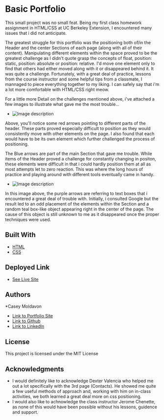 # Basic Portfolio

This small project was no small feat. Being my first class homework assignment in HTML/CSS at UC Berkeley Extension, I encountered many issues that i did not anticipate.

The greatest struggle for this portfolio was the positioning both of/in the Header and the center Sections of each page (along with all of their content). Manipulating different elements within the space proved to be the greatest challenge as I didn't quote grasp the concepts of float, position: static, position: absolute or position: relative. I'd move one element only to find that others had either moved along with it or disappeared behind it. It was quite a challenge. Fortunately, with a great deal of practice, lessons from the course instructor and some helpful tips from a classmate, I mannaged to piece everything together to my liking. I can safely say that i'm a lot more comfortable with HTML/CSS right meow.


For a little more Detail on the challenges mentioned above, i've attached a few images to illustrate what gave me the most trouble...

* ![Image description](assets/images/page-1-readme)

Above, you'll notice some red arrows pointing to different parts of the header. These parts proved especially difficult to position as they would consistently move with other elements on the page. I also found that each would have to be its own element which further challenged the process of positioning.

The Blue arrows are part of the main Section that gave me trouble. While items of the Header proved a challenge for constantly changing in positon, these elements were difficult in that i could hardly position them at all as most attempts let to zero reaction. This was where the long hours of practice and playing around with different tools eventually came in handy.


* ![Image description](assets/images/page-3-readme)

In this image above, the purple arrows are referring to text boxes that i encountered a great deal of trouble with. Initially, i consulted Google but the result led to an odd placement of the elements within the Section and a random teal box-like object appearing right in the center of the page. The cause of this object is still unknown to me as it disappeared once the proper techniques were used.


## Built With

* [HTML](https://developer.mozilla.org/en-US/docs/Web/HTML)
* [CSS](https://developer.mozilla.org/en-US/docs/Web/CSS)

## Deployed Link

* [See Live Site](https://casey-moldavon.github.io/basic-portfolio/)


## Authors

*Casey Moldavon

- [Link to Portfolio Site](https://casey-moldavon.github.io/basic-portfolio/)
- [Link to Github](https://github.com/casey-moldavon)
- [Link to LinkedIn](https://www.linkedin.com/in/casey-moldavon-442a1761/)

## License

This project is licensed under the MIT License 

## Acknowledgments

* I would definitely like to acknowledge Dexter Valencia who helped me out a lot specifically with the 3rd page (Contacts). He showed me quite a few useful methods of approach and, working with him on in-class activities, we both learned a great deal more on css positioning.
* I would also like to achnowledge the class instructor Jerome Chenette, as none of this would have been possible without his lessons, guidence and support.
